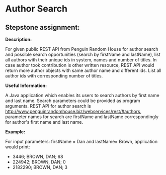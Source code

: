 # Author Search
**Stepstone assignment:**
-

**Description:**

For given public REST API from Penguin Random House for author search and possible search opportunities (search by firstName and lastName),
list all authors with their unique ids in system, names and number of titles. In case author took contribution is other written resource,
REST API would return more author objects with same author name and different ids. List all author ids with corresponding number of titles.

**Useful Information:**

A Java application which enables its users to search authors by first name and last name. Search parameters could be provided as program arguments.
REST API for author search is http://www.penguinrandomhouse.biz/webservices/rest/#authors, parameter names for search are firstName and lastName correspondingly for author's first name and last name.

**Example:**

For input parameters: firstName = Dan and  lastName= Brown, application would print:

 - 3446; BROWN, DAN; 68
 - 224942; BROWN, DAN; 0
 - 2182290; BROWN, DAN; 3
